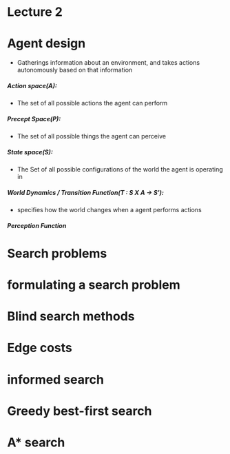 # Lecture 2
# Agent design 
- Gatherings information about an environment, and takes actions autonomously based on that information
##### Action space(A):
- The set of all possible actions the agent can perform
##### Precept Space(P): 
- The set of all possible things the agent can perceive
##### State space(S):
- The Set of all possible configurations of the world the agent is operating in
##### World Dynamics / Transition Function(T : S X A -> S'):
- specifies how the world changes when a agent performs actions
##### Perception Function
# Search problems

# formulating a search problem

# Blind search methods

# Edge costs

# informed search

# Greedy best-first search

# A* search


